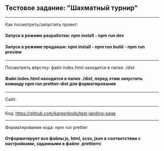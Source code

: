 ## Тестовое задание: "Шахматный турнир"

***
Как посмотреть/запустить проект:

#### Запуск в режиме разработки: npm install - npm run dev

#### Запуск в режиме продакшн: npm install - npm run build - npm run preview

***
Посмотреть вёрстку: файл index.html находится в папке ./dist

#### Файл index.html находится в папке ./dist, перед этим запустить команду npm run prettier-dist для форматирования


***
Сайт: 

***
Код: https://github.com/karpenkods/test-landing-page

***
Форматирование кода: npm run prettier

#### Отформатирует все файлы js, html, scss, json в соответствии с настройками, заданными в файле .prettierrc
